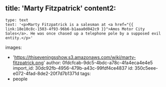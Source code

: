 title: 'Marty Fitzpatrick'
content2:
  -
    type: text
    text: '<p>Marty Fitzpatrick is a salesman at <a href="{{ link:18e10c8c-1503-4f93-96b6-b1aaa0d042c9 }}">Amos Motor City Sales</a>. He was once chased up a telephone pole by a supposed evil entity.</p>'
images:
  - 'https://thiseveningsshow.s3.amazonaws.com/wiki/marty-fitzpatrick.png'
author: 0fdcfcab-9dc5-4bdc-a78c-4fa4eca4e4e5
import_id: 30dc92fb-4956-479b-a43c-99fdf4ce4837
id: 350c5eee-e072-4fad-8de2-20f7d7b1371d
tags:
  - people
